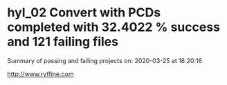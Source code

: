 # hyl_02 Convert with PCDs completed with 32.4022 % success and 121 failing files

Summary of passing and failing projects on: 2020-03-25 at 18:20:16

http://www.ryffine.com
